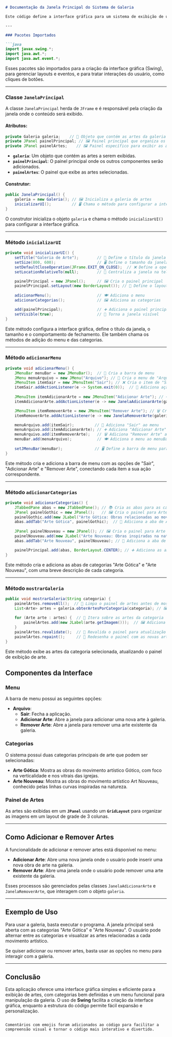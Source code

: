 ```markdown
# Documentação da Janela Principal do Sistema de Galeria

Este código define a interface gráfica para um sistema de exibição de uma galeria de arte com categorias específicas de **Arte Gótica** e **Arte Nouveau**. Abaixo, você encontra a descrição de cada parte do código e seu funcionamento.

---

### Pacotes Importados

```java
import javax.swing.*;
import java.awt.*;
import java.awt.event.*;
```

Esses pacotes são importados para a criação da interface gráfica (Swing), para gerenciar layouts e eventos, e para tratar interações do usuário, como cliques de botões.

---

### Classe `JanelaPrincipal`

A classe `JanelaPrincipal` herda de `JFrame` e é responsável pela criação da janela onde o conteúdo será exibido.

#### Atributos:

```java
private Galeria galeria;    // 🎨 Objeto que contém as artes da galeria
private JPanel painelPrincipal; // 🖼️ Painel principal que organiza os componentes
private JPanel painelArtes;    // 🖼️ Painel específico para exibir as artes
```

- **`galeria`**: Um objeto que contém as artes a serem exibidas.
- **`painelPrincipal`**: O painel principal onde os outros componentes serão adicionados.
- **`painelArtes`**: O painel que exibe as artes selecionadas.

#### Construtor:

```java
public JanelaPrincipal() {
    galeria = new Galeria(); // 🖼️ Inicializa a galeria de artes
    inicializarUI();         // 🖥️ Chama o método para configurar a interface
}
```

O construtor inicializa o objeto `galeria` e chama o método `inicializarUI()` para configurar a interface gráfica.

---

### Método `inicializarUI`

```java
private void inicializarUI() {
    setTitle("Galeria de Arte");        // 🎨 Define o título da janela
    setSize(800, 600);                  // 🖥️ Define o tamanho da janela
    setDefaultCloseOperation(JFrame.EXIT_ON_CLOSE);  // ❌ Define a operação de fechamento
    setLocationRelativeTo(null);        // 📍 Centraliza a janela na tela

    painelPrincipal = new JPanel();     // 🖼️ Cria o painel principal
    painelPrincipal.setLayout(new BorderLayout()); // 📐 Define o layout do painel principal
    
    adicionarMenu();                    // 🍽️ Adiciona o menu
    adicionarCategorias();              // 🖼️ Adiciona as categorias

    add(painelPrincipal);               // ➕ Adiciona o painel principal à janela
    setVisible(true);                   // 👀 Torna a janela visível
}
```

Este método configura a interface gráfica, define o título da janela, o tamanho e o comportamento de fechamento. Ele também chama os métodos de adição do menu e das categorias.

---

### Método `adicionarMenu`

```java
private void adicionarMenu() {
    JMenuBar menuBar = new JMenuBar();  // 🍴 Cria a barra de menu
    JMenu menuArquivo = new JMenu("Arquivo"); // 📂 Cria o menu de "Arquivo"
    JMenuItem itemSair = new JMenuItem("Sair"); // ❌ Cria o item de "Sair"
    itemSair.addActionListener(e -> System.exit(0));  // 🚪 Adiciona ação para fechar a aplicação
    
    JMenuItem itemAdicionarArte = new JMenuItem("Adicionar Arte"); // ➕ Cria o item para adicionar arte
    itemAdicionarArte.addActionListener(e -> new JanelaAdicionarArte(galeria)); // 🖼️ Abre janela para adicionar arte

    JMenuItem itemRemoverArte = new JMenuItem("Remover Arte"); // 🗑️ Cria o item para remover arte
    itemRemoverArte.addActionListener(e -> new JanelaRemoverArte(galeria)); // 🖼️ Abre janela para remover arte

    menuArquivo.add(itemSair);         // 📝 Adiciona "Sair" ao menu
    menuArquivo.add(itemAdicionarArte); // ➕ Adiciona "Adicionar Arte" ao menu
    menuArquivo.add(itemRemoverArte);   // 🗑️ Adiciona "Remover Arte" ao menu
    menuBar.add(menuArquivo);           // 🍽️ Adiciona o menu ao menuBar
    
    setJMenuBar(menuBar);              // 🖥️ Define a barra de menu para a janela
}
```

Este método cria e adiciona a barra de menu com as opções de "Sair", "Adicionar Arte" e "Remover Arte", conectando cada item a sua ação correspondente.

---

### Método `adicionarCategorias`

```java
private void adicionarCategorias() {
    JTabbedPane abas = new JTabbedPane(); // 📚 Cria as abas para as categorias
    JPanel painelGothic = new JPanel();   // 🖼️ Cria o painel para Arte Gótica
    painelGothic.add(new JLabel("Arte Gótica: Obras relacionadas ao movimento gótico")); // 🖼️ Descrição da Arte Gótica
    abas.addTab("Arte Gótica", painelGothic);  // 📑 Adiciona a aba de Arte Gótica
    
    JPanel painelNouveau = new JPanel(); // 🖼️ Cria o painel para Arte Nouveau
    painelNouveau.add(new JLabel("Arte Nouveau: Obras inspiradas na natureza e linhas curvas")); // 🖼️ Descrição da Arte Nouveau
    abas.addTab("Arte Nouveau", painelNouveau); // 📑 Adiciona a aba de Arte Nouveau

    painelPrincipal.add(abas, BorderLayout.CENTER); // ➕ Adiciona as abas no painel principal
}
```

Este método cria e adiciona as abas de categorias "Arte Gótica" e "Arte Nouveau", com uma breve descrição de cada categoria.

---

### Método `mostrarGaleria`

```java
public void mostrarGaleria(String categoria) {
    painelArtes.removeAll();  // 🧹 Limpa o painel de artes antes de mostrar novas
    List<Arte> artes = galeria.obterArtesPorCategoria(categoria); // 🖼️ Obtém as artes da categoria selecionada
    
    for (Arte arte : artes) {  // 🔄 Itera sobre as artes da categoria
        painelArtes.add(new JLabel(arte.getImagem()));  // 🖼️ Adiciona a arte ao painel
    }
    painelArtes.revalidate();  // 🔄 Revalida o painel para atualização
    painelArtes.repaint();     // 🎨 Redesenha o painel com as novas artes
}
```

Este método exibe as artes da categoria selecionada, atualizando o painel de exibição de arte.

## Componentes da Interface

### Menu

A barra de menu possui as seguintes opções:

- **Arquivo**:
  - **Sair**: Fecha a aplicação.
  - **Adicionar Arte**: Abre a janela para adicionar uma nova arte à galeria.
  - **Remover Arte**: Abre a janela para remover uma arte existente da galeria.

### Categorias

O sistema possui duas categorias principais de arte que podem ser selecionadas:

- **Arte Gótica**: Mostra as obras do movimento artístico Gótico, com foco na verticalidade e nos vitrais das igrejas.
- **Arte Nouveau**: Mostra as obras do movimento artístico Art Nouveau, conhecido pelas linhas curvas inspiradas na natureza.

### Painel de Artes

As artes são exibidas em um **`JPanel`** usando um **`GridLayout`** para organizar as imagens em um layout de grade de 3 colunas.

---

## Como Adicionar e Remover Artes

A funcionalidade de adicionar e remover artes está disponível no menu:

- **Adicionar Arte**: Abre uma nova janela onde o usuário pode inserir uma nova obra de arte na galeria.
- **Remover Arte**: Abre uma janela onde o usuário pode remover uma arte existente da galeria.

Esses processos são gerenciados pelas classes `JanelaAdicionarArte` e `JanelaRemoverArte`, que interagem com o objeto `galeria`.

---

## Exemplo de Uso

Para usar a galeria, basta executar o programa. A janela principal será aberta com as categorias "Arte Gótica" e "Arte Nouveau". O usuário pode alternar entre as categorias e visualizar as artes relacionadas a cada movimento artístico.

Se quiser adicionar ou remover artes, basta usar as opções no menu para interagir com a galeria.

---

## Conclusão

Esta aplicação oferece uma interface gráfica simples e eficiente para a exibição de artes, com categorias bem definidas e um menu funcional para manipulação da galeria. O uso de **Swing** facilita a criação da interface gráfica, enquanto a estrutura do código permite fácil expansão e personalização.
```

Comentários com emojis foram adicionados ao código para facilitar a compreensão visual e tornar o código mais interativo e divertido.
